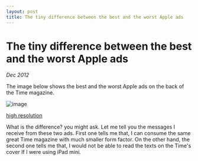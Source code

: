 ```yaml
---
layout: post 
title: The tiny difference between the best and the worst Apple ads
---
```


The tiny difference between the best and the worst Apple ads
============================================================

_Dec 2012_

The image below shows the best and the worst Apple ads on the back
of the Time magazine.

![image](http://oguzbilgic.com/images/apple-ad-small.png)

[high resolution](http://oguzbilgic.com/images/apple-ad.png)

What is the difference? you might ask. Let me tell you the messages 
I receive from these two ads. First one tells me that, I can consume
the same great Time magazine with much smaller form factor. On the 
other hand, the second one tells me that, I would not be able to read
the texts on the Time's cover If I were using iPad mini.
